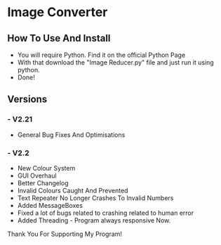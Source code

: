 # Image Converter
## How To Use And Install
- You will require Python. Find it on the official Python Page
- With that download the "Image Reducer.py" file and just run it using python.
- Done!
## Versions
### - V2.21
- General Bug Fixes And Optimisations
### - V2.2
- New Colour System
- GUI Overhaul
- Better Changelog
- Invalid Colours Caught And Prevented
- Text Repeater No Longer Crashes To Invalid Numbers
- Added MessageBoxes
- Fixed a lot of bugs related to crashing related to human error
- Added Threading - Program always responsive Now.


Thank You For Supporting My Program!
